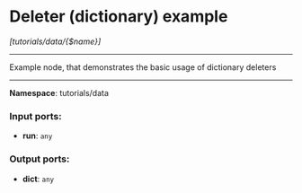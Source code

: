 # Deleter (dictionary) example

_[tutorials/data/{$name}]_

---

Example node, that demonstrates the basic usage of dictionary deleters

---

__Namespace__: tutorials/data

### Input ports:

* __run__: ` any `

### Output ports:

* __dict__: ` any `

